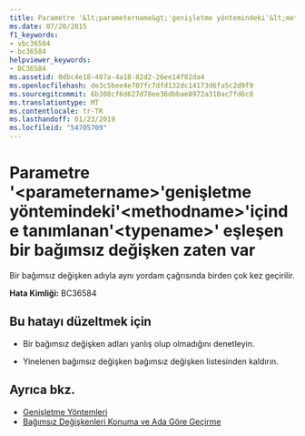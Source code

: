 ```yaml
---
title: Parametre '&lt;parametername&gt;'genişletme yöntemindeki'&lt;methodname&gt;'içinde tanımlanan'&lt;typename&gt;' eşleşen bir bağımsız değişken zaten var
ms.date: 07/20/2015
f1_keywords:
- vbc36584
- bc36584
helpviewer_keywords:
- BC36584
ms.assetid: 0dbc4e18-407a-4a18-82d2-26ee14f82da4
ms.openlocfilehash: de3c5bee4e707fc7dfd132dc14173d6fa5c2d9f9
ms.sourcegitcommit: 6b308cf6d627d78ee36dbbae8972a310ac7fd6c8
ms.translationtype: MT
ms.contentlocale: tr-TR
ms.lasthandoff: 01/23/2019
ms.locfileid: "54705709"
---
```

# <a name="parameter-ltparameternamegt-in-extension-method-ltmethodnamegt-defined-in-lttypenamegt-already-has-a-matching-argument"></a>Parametre '&lt;parametername&gt;'genişletme yöntemindeki'&lt;methodname&gt;'içinde tanımlanan'&lt;typename&gt;' eşleşen bir bağımsız değişken zaten var
Bir bağımsız değişken adıyla aynı yordam çağrısında birden çok kez geçirilir.  
  
 **Hata Kimliği:** BC36584  
  
## <a name="to-correct-this-error"></a>Bu hatayı düzeltmek için  
  
-   Bir bağımsız değişken adları yanlış olup olmadığını denetleyin.  
  
-   Yinelenen bağımsız değişken bağımsız değişken listesinden kaldırın.  
  
## <a name="see-also"></a>Ayrıca bkz.
- [Genişletme Yöntemleri](../../visual-basic/programming-guide/language-features/procedures/extension-methods.md)
- [Bağımsız Değişkenleri Konuma ve Ada Göre Geçirme](../../visual-basic/programming-guide/language-features/procedures/passing-arguments-by-position-and-by-name.md)
